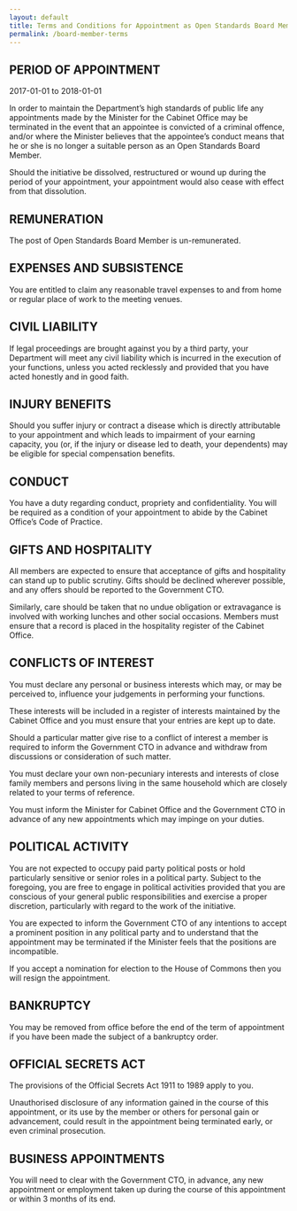 ```yaml
---
layout: default
title: Terms and Conditions for Appointment as Open Standards Board Member
permalink: /board-member-terms
---
```


## PERIOD OF APPOINTMENT

2017-01-01 to 2018-01-01

In order to maintain the Department’s high standards of public life any appointments made by the Minister for the Cabinet Office may be terminated in the event that an appointee is convicted of a criminal offence, and/or where the Minister believes that the appointee’s conduct means that he or she is no longer a suitable person as an Open Standards Board Member.

Should the initiative be dissolved, restructured or wound up during the period of your appointment, your appointment would also cease with effect from that dissolution.

## REMUNERATION

The post of Open Standards Board Member is un-remunerated.

## EXPENSES AND SUBSISTENCE

You are entitled to claim any reasonable travel expenses to and from home or regular place of work to the meeting venues.

## CIVIL LIABILITY

If legal proceedings are brought against you by a third party, your Department will meet any civil liability which is incurred in the execution of your functions, unless you acted recklessly and provided that you have acted honestly and in good faith.

## INJURY BENEFITS

Should you suffer injury or contract a disease which is directly attributable to your appointment and which leads to impairment of your earning capacity, you (or, if the injury or disease led to death, your dependents) may be eligible for special compensation benefits.

## CONDUCT

You have a duty regarding conduct, propriety and confidentiality. You will be required as a condition of your appointment to abide by the Cabinet Office’s Code of Practice.

## GIFTS AND HOSPITALITY

All members are expected to ensure that acceptance of gifts and hospitality can stand up to public scrutiny. Gifts should be declined wherever possible, and any offers should be reported to the Government CTO.

Similarly, care should be taken that no undue obligation or extravagance is involved with working lunches and other social occasions. Members must ensure that a record is placed in the hospitality register of the Cabinet Office.

## CONFLICTS OF INTEREST

You must declare any personal or business interests which may, or may be perceived to, influence your judgements in performing your functions.

These interests will be included in a register of interests maintained by the Cabinet Office and you must ensure that your entries are kept up to date.

Should a particular matter give rise to a conflict of interest a member is required to inform the Government CTO in advance and withdraw from discussions or consideration of such matter.

You must declare your own non-pecuniary interests and interests of close family members and persons living in the same household which are closely related to your terms of reference.

You must inform the Minister for Cabinet Office and the Government CTO in advance of any new appointments which may impinge on your duties.

## POLITICAL ACTIVITY

You are not expected to occupy paid party political posts or hold particularly sensitive or senior roles in a political party. Subject to the foregoing, you are free to engage in political activities provided that you are conscious of your general public responsibilities and exercise a proper discretion, particularly with regard to the work of the initiative.

You are expected to inform the Government CTO of any intentions to accept a prominent position in any political party and to understand that the appointment may be terminated if the Minister feels that the positions are incompatible.

If you accept a nomination for election to the House of Commons then you will resign the appointment.

## BANKRUPTCY

You may be removed from office before the end of the term of appointment if you have been made the subject of a bankruptcy order.

## OFFICIAL SECRETS ACT

The provisions of the Official Secrets Act 1911 to 1989 apply to you.

Unauthorised disclosure of any information gained in the course of this appointment, or its use by the member or others for personal gain or advancement, could result in the appointment being terminated early, or even criminal prosecution.

## BUSINESS APPOINTMENTS

You will need to clear with the Government CTO, in advance, any new appointment or employment taken up during the course of this appointment or within 3 months of its end.
